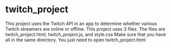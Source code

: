 # twitch_project
This project uses the Twitch API in an app to determine whether various Twitch streamers are online or offline.
This project uses 3 files. The files are twitch_project.html, twitch_project.js, and style.css 
Make sure that you have all in the same directory. You just need to open twitch_project.html
